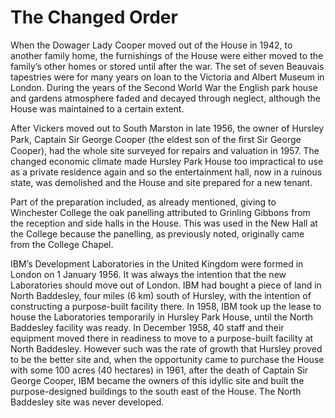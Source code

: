 # The Changed Order

When the Dowager Lady Cooper moved out of
the House in 1942, to another family home,
the furnishings of the House were either
moved to the family’s other homes or stored
until after the war. The set of seven Beauvais
tapestries were for many years on loan to the
Victoria and Albert Museum in London.
During the years of the Second World War the
English park house and gardens atmosphere
faded and decayed through neglect, although
the House was maintained to a certain extent.

After Vickers moved out to South Marston in
late 1956, the owner of Hursley Park, Captain
Sir George Cooper (the eldest son of the ﬁrst
Sir George Cooper), had the whole site
surveyed for repairs and valuation in 1957.
The changed economic climate made Hursley
Park House too impractical to use as a private
residence again and so the entertainment
hall, now in a ruinous state, was demolished
and the House and site prepared for a new
tenant.

Part of the preparation included, as already
mentioned, giving to Winchester College the
oak panelling attributed to Grinling Gibbons
from the reception and side halls in the
House. This was used in the New Hall at the
College because the panelling, as previously
noted, originally came from the College Chapel.

IBM’s Development Laboratories in the
United Kingdom were formed in London on 1
January 1956. It was always the intention
that the new Laboratories should move out of
London. IBM had bought a piece of land in
North Baddesley, four miles (6 km) south of
Hursley, with the intention of constructing a
purpose-built facility there. In 1958, IBM took
up the lease to house the Laboratories
temporarily in Hursley Park House, until the
North Baddesley facility was ready. In
December 1958, 40 staff and their equipment
moved there in readiness to move to a
purpose-built facility at North Baddesley.
However such was the rate of growth that
Hursley proved to be the better site and, when
the opportunity came to purchase the House
with some 100 acres (40 hectares) in 1961,
after the death of Captain Sir George Cooper,
IBM became the owners of this idyllic site and
built the purpose-designed buildings to the
south east of the House. The North Baddesley
site was never developed.